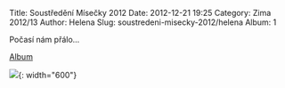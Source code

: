Title: Soustředění Mísečky 2012
Date: 2012-12-21 19:25
Category: Zima 2012/13
Author: Helena
Slug: soustredeni-misecky-2012/helena
Album: 1

Počasí nám přálo...

[Album](https://goo.gl/photos/HLDbaTxUMdmJzs9p6)

![]({static}/static/zima-2012-13/alba/img-3677a.jpg){: width="600"}
